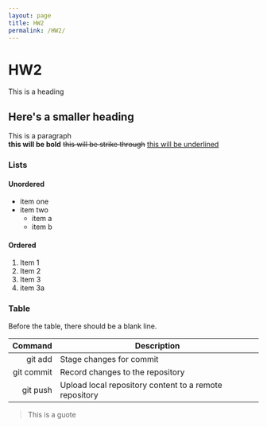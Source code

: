 ```yaml
---
layout: page
title: HW2
permalink: /HW2/
---
```

# HW2
This is a heading
## Here's a smaller heading
This is a paragraph  
**this will be bold** ~~this will be strike through~~ <u>this will be underlined</u>

### Lists
#### Unordered
- item one
- item two 
  - item a 
  - item b

#### Ordered
1. Item 1
2. Item 2
3. Item 3
4. item 3a

### Table

Before the table, there should be a blank line.

| Command    | Description                                                 |
|  --------: |-------------------------------------------------------------|
| git add    | Stage changes for commit                                    |
| git commit | Record changes to the repository                            |
| git push   | Upload local repository content to a remote repository      |


> This is a guote
